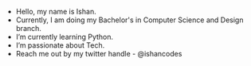 - Hello, my name is Ishan.
- Currently, I am doing my Bachelor's in Computer Science and Design branch.
- I’m currently learning Python.
- I’m passionate about Tech.
-  Reach me out by my twitter handle - @ishancodes
